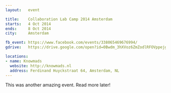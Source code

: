 ```yaml
---
layout:   event

title:    Collaboration Lab Camp 2014 Amsterdam
starts:   4 Oct 2014
ends:     8 Oct 2014
city:     Amsterdam

fb_event: https://www.facebook.com/events/338065469676994/
gdrive:   https://drive.google.com/open?id=0Bwdm_3hXVoz6ZmZodlRFOVppejg

locations:
- name: Knowmads
  website: http://knowmads.nl
  address: Ferdinand Huyckstraat 64, Amsterdam, NL
---
```


This was another amazing event. Read more later!

